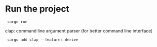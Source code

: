 # Run the project

```
 cargo run
```
clap: command line argument parser (for better command line interface)

```
 cargo add clap --features derive
```
